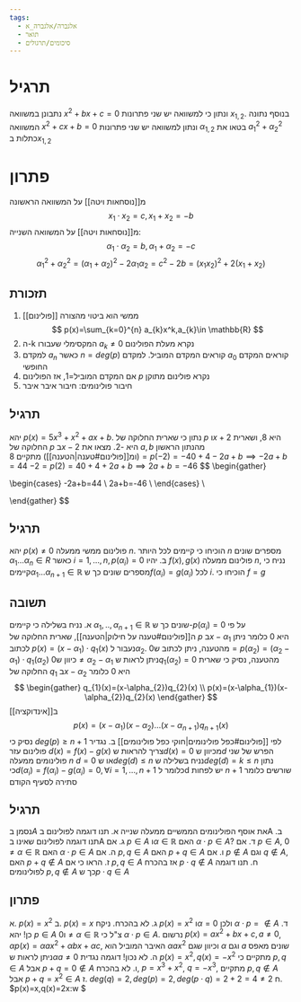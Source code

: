 ```yaml
---
tags:
  - אלגברה/אלגברה_א
  - תואר
  - סיכומים/תרגולים
---
```

# תרגיל
נתבונן במשוואה $x^{2}+bx+c=0$ ונתון כי למשוואה יש שני פתרונות $x_{1,2}$. בנוסף נתונה המשוואה $x^{2}+cx+b=0$ ונתון למשוואה יש שני פתרונות $\alpha_{1,2}$ בטאו את $a_{1}^{2}+\alpha_{2}^{2}$ כתלות ב$x_{1,2}$
# פתרון
מ[[נוסחאות ויטה]] על המשוואה הראשונה
$$
x_{1}\cdot x_{2}=c, x_{1}+x_{2}=-b
$$
מ[[נוסחאות ויטה]] על המשוואה השנייה:
$$
\alpha_{1}\cdot \alpha_{2}=b,\alpha_{1}+\alpha_{2}=-c
$$
$$
\alpha_{1}^{2}+\alpha_{2}^{2}=(\alpha_{1}+\alpha_{2})^{2}-2\alpha_{1}\alpha_{2}=c^{2}-2b=(x_{1}x_{2})^{2}+2(x_{1}+x_{2})
$$
## תזכורת
1. [[פולינום]] ממשי הוא ביטוי מהצורה
$$
p(x)=\sum_{k=0}^{n} a_{k}x^k,a_{k}\in \mathbb{R}
$$
2. ה-k המקסימלי שעבורו $a_{k}\neq 0$ נקרא מעלת הפולינום
3. למקדם $a_{n}$ כאשר $n=deg(p)$ קוראים המקדם המוביל. למקדם $a_{0}$ קוראים המקדם החופשי
4. אם המקדם המוביל=1, אז הפולינום $p$ נקרא פולינום מתוקן
5. חיבור פולינומים: חיבור איבר איבר
## תרגיל
יהא $p(x)=5x^{3}+x^{2}+ax+b$. נתון כי שארית החלוקה של $p$ ו$x+2$ היא 8, ושארית החלוקה של $p$ ב$x-2$ היא -2. מצאו את $a,b$
מהנתון הראשון (ומ[[פולינום#טענה|הטענה]]) מתקיים
$8=p(-2)=-40+4-2a+b\implies-2a+b=44$
$-2=p(2)=40+4+2a+b\implies 2a+b=-46$
$$
\begin{gather}

\begin{cases}
-2a+b=44 \\
2a+b=-46 \\
\end{cases} \\

\end{gather}
$$
## תרגיל
יהא $p(x)\neq 0$ פולינום ממשי ממעלה $n$. הוכיחו כי קיימים לכל היותר $n$ מספרים שונים $\alpha_{1}\dots \alpha_{n}\in R$ כאשר $i=1,\dots,n, p(\alpha_{i})=0$
ב. יהיו $f(x),g(x)$ פולינום ממעלה $n$, נניח כי קיימים$\alpha_{1}\dots \alpha_{n+1}\in \mathbb{R}$ מספרים שונים כך ש$f(\alpha_{i})=g(\alpha _{i})$ לכל $i$. הוכיחו כי $f=g$
## תשובה
א.
נניח בשלילה כי קיימים $\alpha_{1},..,\alpha_{n+1}\in \mathbb{R}$ שונים כך ש-$p(\alpha_{i})=0$ 
על פי ה[[פולינום#טענה על חילוק|הטענה]], שארית החלוקה של $p$ ב$x-\alpha_{1}$ היא 0
כלומר ניתן לכתוב $p(x)=(x-\alpha_{1})\cdot q_{1}(x)$
נעבור ל$\alpha_{2}$. מהטענה, ניתן לכתוב ש$0=p(\alpha_{2})=(\alpha_{2}-\alpha_{1})\cdot q_{1}(\alpha_{2})$
כיוון ש$0\neq \alpha_{2}-\alpha_{1}$ ניתן לראות ש$q_{1}(\alpha_{2})=0$
מהטענה, נסיק כי שארית החלוקה של $q_{1}$ ב$x-\alpha_{2}$ היא 0
כלומר
$$
\begin{gather}
q_{1}(x)=(x-\alpha_{2})q_{2}(x) \\
p(x)=(x-\alpha_{1})(x-\alpha_{2})q_{2}(x)
\end{gather}
$$
ב[[אינדוקציה]]
$$
p(x)=(x-\alpha_{1})(x-\alpha_{2})\dots(x-\alpha_{n+1})q_{n+1}(x)
$$
נסיק כי $deg(p)\geq n+1$ לפי [[פולינום#כפל פולינומים|חוקי כפל פולינומים]]
ב.
נגדיר פולינום עזר $d(x)=f(x)-g(x)$
צריך להראות ש$d(x)=0$ מכיוון ש$d$ הפרש של שני פולינומים ממעלה $n$ $d=0$ או ש$deg(d)\leq n$
נניח בשלילה ש$deg(d)=k\leq n$
נתון כי$d(\alpha_{i})=f(\alpha_{i})-g(\alpha_{i})=0,\forall i=1,\dots,n+1$
כלומר לd יש לפחות $n+1$ שורשים כלומר סתירה לסעיף הקודם
## תרגיל
נסמן ב$A$ את אוסף הפולינומים הממשיים ממעלה שנייה
א. תנו דוגמה לפולינום בA
ב. תנו דוגמה לפולינום שאינו בA
ג. אם $p \in A$ ו$\alpha \in \mathbb{R}$ האם $\alpha \cdot p \in A$?
ד. אם $p \in A$, $0\neq \alpha \in \mathbb{R}$ האם $\alpha \cdot p \in A$
ה. אם $p,q\in A$ האם $p+q\in A$
ו. אם $p\not\in A$ וגם $q \not\in A$, האם $p+q\not\in A$
ז. הראו כי אם $p,q \in A$ אז בהכרח $p\cdot q\not\in A$
ח. תנו דוגמה לפולינומים $p,q \not\in A$ כך ש$p\cdot q \in A$
## פתרון
א. $p(x)=x^{2}$
ב. $p(x)=x$
ג. לא בהכרח. ניקח $p(x)=x^{2}$ ו$\alpha=0$ ולכן $\alpha \cdot p=\not\in A$
ד. כן! יהא $p \in A$ ו$0 \neq \alpha \in \mathbb{R}$ צ"ל כי $\alpha \cdot p \in A$. נרשום $p(x)=ax^{2}+bx+c, a\neq 0$, $\alpha p(x)=\alpha ax^{2}+\alpha bx+\alpha c$, האיבר המוביל הוא $\alpha ax^{2}$ וכיוון שגם $\alpha$ וגם $a$ שונים מאפס ניתן לראות ש$\alpha a\neq0$
ה. לא נכון! דוגמה נגדית $p(x) = x^{2}, q(x)=-x^{2}$
מתקיים כי $p,q \in A$ אבל $p+q=0 \not\in A$
ו. לא בהכרח, $p=x^{3}+x^{2}$, $q=-x^{3}$, מתקיים $p,q \not\in A$ אבל $p+q =x^{2}\in A$
ז. $deg(q)=2,deg(p)=2,deg(p\cdot q)=2+2=4\neq2$
ח. $p(x)=x,q(x)=2x:w
$